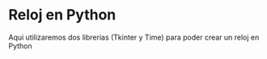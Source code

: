 # Reloj en Python

Aqui utilizaremos dos librerias (Tkinter y Time) para poder crear un reloj en Python
